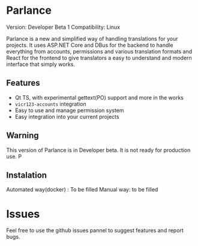 # Parlance

Version: Developer Beta 1
Compatibility: Linux

Parlance is a new and simplified way of handling translations for your projects. It uses ASP.NET Core and DBus for the backend to handle everything from accounts, permissions and various translation formats and React for the frontend to give translators a easy to understand and modern interface that simply works.

## Features
  - Qt TS, with experimental gettext(PO) support and more in the works
  - `vicr123-accounts` integration
  - Easy to use and manage permission system
  - Easy integration into your current projects

## Warning
This version of Parlance is in Developer beta. It is not ready for production use. P

## Instalation
  Automated way(docker) :
  To be filled
  Manual way:
  to be filled
  
# Issues
Feel free to use the github issues pannel to suggest features and report bugs.
